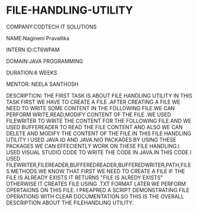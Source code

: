 # FILE-HANDLING-UTILITY 

COMPANY:CODTECH IT SOLUTIONS 

NAME:Nagineni Pravallika

INTERN ID:CT6WPAM

DOMAIN:JAVA PROGRAMMING

DURATION:6 WEEKS

MENTOR: NEELA SANTHOSH 

DESCRIPTION: THE FIRST TASK IS ABOUT FILE HANDLING UTILITY IN THIS TASK FIRST WE HAVE TO CREATE A FILE .AFTER CREATING A FILE WE NEED TO WRITE SOME CONTENT IN THE FOLLOWING FILE.WE CAN PERFORM WRITE,READ,MODIFY CONTENT OF THE FILE .WE USED FILEWRITER TO WRITE THE CONTENT FOR THE FOLLOWING FILE.AND WE  USED BUFFEREADER TO READ THE FILE CONTENT AND ALSO WE CAN DELETE AND MODIFY THE CONTENT OF THE FILE.IN THIS FILE HANDLING UTILITY I USED JAVA.IO AND JAVA.NIO PACKAGES BY USING THESE PACKAGES WE CAN EFFECIENTLY WORK ON THESE FILE HANDLING.I USED VISUAL STUDIO CODE TO WRITE THE CODE IN JAVA.IN THIS CODE I USED FILEWRITER,FILEREADER,BUFFEREDREADER,BUFFEREDWRITER,PATH,FILES METHODS.WE KNOW THAT FIRST WE NEED TO CREATE A FILE IF THE FILE IS ALREADY EXISTS IT RETURNS "FILE IS ALREDY EXISTS" OTHERWISE IT CREATES FILE USING .TXT FORMAT LATER WE PERFORM OPERTAIONS ON THIS FILE. I PREAPRED A SCRIPT DEMONSTRATING FILE OPERATIONS WITH CLEAR DOCUMENTATION.SO THIS IS THE OVERALL DESCRIPTION ABOUT THE FILEHANDLING UTILITY.
